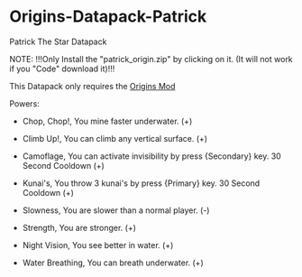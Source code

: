 # Origins-Datapack-Patrick
Patrick The Star Datapack

NOTE: !!!Only Install the "patrick_origin.zip" by clicking on it. (It will not work if you "Code" download it)!!!

This Datapack only requires the [Origins Mod](https://www.curseforge.com/minecraft/mc-mods/origins)

Powers:

- Chop, Chop!, You mine faster underwater. (+)

- Climb Up!, You can climb any vertical surface. (+)

- Camoflage, You can activate invisibility by press {Secondary} key. 30 Second Cooldown (+)

- Kunai's, You throw 3 kunai's by press {Primary} key. 30 Second Cooldown (+)

- Slowness, You are slower than a normal player. (-)

- Strength, You are stronger. (+)

- Night Vision, You see better in water. (+)

- Water Breathing, You can breath underwater. (+)
